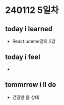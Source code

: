 # 240112 5일차

## today i learned

- React udeme강의 2강

## today i feel

- 


## tommrrow i ll do

- 건강한 몸 상태